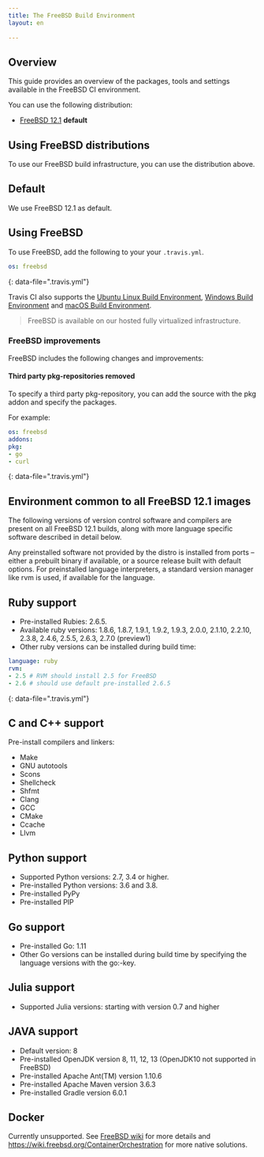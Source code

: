 ```yaml
---
title: The FreeBSD Build Environment
layout: en
 
---
```


## Overview

This guide provides an overview of the packages, tools and settings available in the FreeBSD CI environment.

You can use the following distribution:

* [FreeBSD 12.1](/user/reference/freebsd/) **default**

## Using FreeBSD distributions

To use our FreeBSD build infrastructure, you can use the distribution above.

## Default

We use FreeBSD 12.1 as default.

## Using FreeBSD

To use FreeBSD, add the following to your your `.travis.yml`.

```yaml
os: freebsd
```
{: data-file=".travis.yml"}

Travis CI also supports the [Ubuntu Linux Build Environment](/user/reference/linux/), [Windows Build Environment](/user/reference/windows/) 
and [macOS Build Environment](/user/reference/osx/).

> FreeBSD is available on our hosted fully virtualized infrastructure. 

### FreeBSD improvements

FreeBSD includes the following changes and improvements:

#### Third party pkg-repositories removed

To specify a third party pkg-repository, you can add the source with the pkg addon and specify
the packages. 

For example:

```yaml
os: freebsd
addons:
pkg:
- go
- curl
```
{: data-file=".travis.yml"}

## Environment common to all FreeBSD 12.1 images

The following versions of version control software and compilers are present on all FreeBSD
12.1 builds, along with more language specific software described in detail below.

Any preinstalled software not provided by the distro is installed from ports – either a prebuilt binary
if available, or a source release built with default options. For preinstalled language
interpreters, a standard version manager like rvm is used, if available for the language.

## Ruby support

* Pre-installed Rubies: 2.6.5.
* Available ruby versions: 1.8.6, 1.8.7, 1.9.1, 1.9.2, 1.9.3, 2.0.0, 2.1.10, 2.2.10, 2.3.8, 2.4.6, 2.5.5, 2.6.3, 2.7.0 (preview1)
*  Other ruby versions can be installed during build time:

```yaml
language: ruby
rvm:
- 2.5 # RVM should install 2.5 for FreeBSD
- 2.6 # should use default pre-installed 2.6.5
```
{: data-file=".travis.yml"}

## C and C++ support

Pre-install compilers and linkers:
* Make
* GNU autotools
* Scons
* Shellcheck
* Shfmt
* Clang
* GCC
* CMake
* Ccache
* Llvm

## Python support

* Supported Python versions: 2.7, 3.4 or higher.
* Pre-installed Python versions: 3.6 and 3.8.
* Pre-installed PyPy
* Pre-installed PIP

## Go support

* Pre-installed Go: 1.11
* Other Go versions can be installed during build time by specifying the language versions with the go:-key.


## Julia support

* Supported Julia versions: starting with version 0.7 and higher

## JAVA support

* Default version: 8
* Pre-installed OpenJDK version 8, 11, 12, 13 (OpenJDK10 not supported in FreeBSD)
* Pre-installed Apache Ant(TM) version 1.10.6
* Pre-installed Apache Maven version 3.6.3
* Pre-installed Gradle version 6.0.1

## Docker

Currently unsupported. See [FreeBSD wiki](https://wiki.freebsd.org/Docker) for more details and https://wiki.freebsd.org/ContainerOrchestration for more native solutions.
